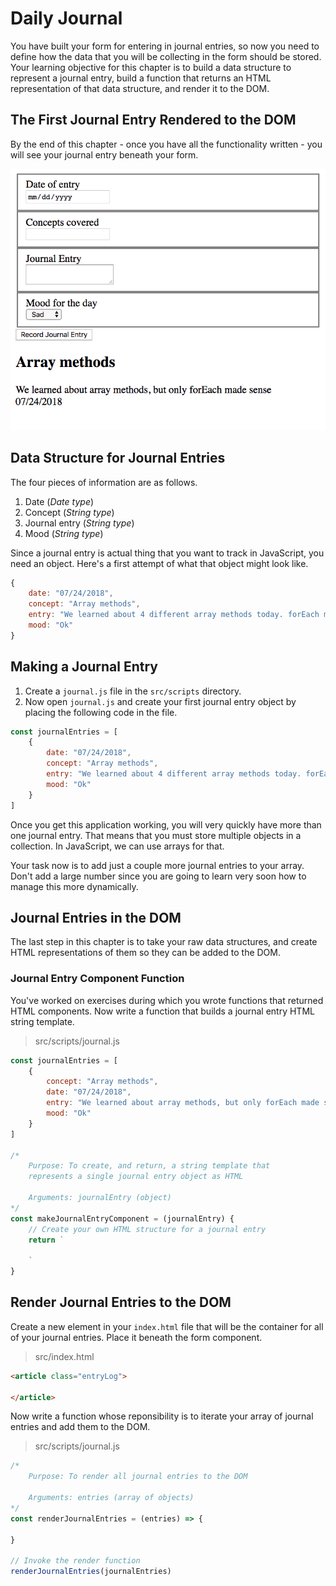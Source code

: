 # Daily Journal

You have built your form for entering in journal entries, so now you need to define how the data that you will be collecting in the form should be stored. Your learning objective for this chapter is to build a data structure to represent a journal entry, build a function that returns an HTML representation of that data structure, and render it to the DOM.

## The First Journal Entry Rendered to the DOM

By the end of this chapter - once you have all the functionality written - you will see your journal entry beneath your form.

![](./images/first-journal-entry.png)


## Data Structure for Journal Entries

The four pieces of information are as follows.

1. Date (_Date type_)
1. Concept (_String type_)
1. Journal entry (_String type_)
1. Mood (_String type_)

Since a journal entry is actual thing that you want to track in JavaScript, you need an object. Here's a first attempt of what that object might look like.

```js
{
    date: "07/24/2018",
    concept: "Array methods",
    entry: "We learned about 4 different array methods today. forEach made sense, but the others still confuse me.",
    mood: "Ok"
}
```

## Making a Journal Entry

1. Create a `journal.js` file in the `src/scripts` directory.
1. Now open `journal.js` and create your first journal entry object by placing the following code in the file.

```js
const journalEntries = [
    {
        date: "07/24/2018",
        concept: "Array methods",
        entry: "We learned about 4 different array methods today. forEach made sense, but the others still confuse me.",
        mood: "Ok"
    }
]
```

Once you get this application working, you will very quickly have more than one journal entry. That means that you must store multiple objects in a collection. In JavaScript, we can use arrays for that.

Your task now is to add just a couple more journal entries to your array. Don't add a large number since you are going to learn very soon how to manage this more dynamically.

## Journal Entries in the DOM

The last step in this chapter is to take your raw data structures, and create HTML representations of them so they can be added to the DOM.

### Journal Entry Component Function

You've worked on exercises during which you wrote functions that returned HTML components. Now write a function that builds a journal entry HTML string template.

> src/scripts/journal.js

```js
const journalEntries = [
    {
        concept: "Array methods",
        date: "07/24/2018",
        entry: "We learned about array methods, but only forEach made sense",
        mood: "Ok"
    }
]

/*
    Purpose: To create, and return, a string template that
    represents a single journal entry object as HTML

    Arguments: journalEntry (object)
*/
const makeJournalEntryComponent = (journalEntry) {
    // Create your own HTML structure for a journal entry
    return `

    `
}
```

## Render Journal Entries to the DOM

Create a new element in your `index.html` file that will be the container for all of your journal entries. Place it beneath the form component.

> src/index.html

```html
<article class="entryLog">

</article>
```

Now write a function whose reponsibility is to iterate your array of journal entries and add them to the DOM.

> src/scripts/journal.js

```js
/*
    Purpose: To render all journal entries to the DOM

    Arguments: entries (array of objects)
*/
const renderJournalEntries = (entries) => {

}

// Invoke the render function
renderJournalEntries(journalEntries)
```

